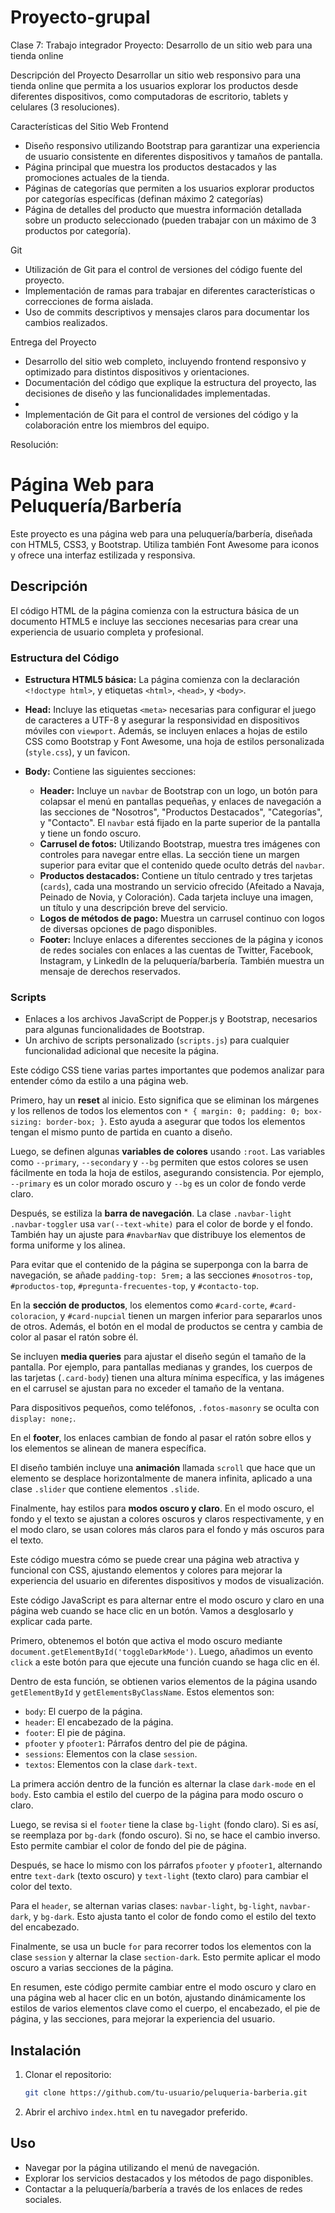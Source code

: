 # Proyecto-grupal

Clase 7: Trabajo integrador
Proyecto: Desarrollo de un sitio web para una tienda online
 
Descripción del Proyecto
Desarrollar un sitio web responsivo para una tienda online que permita a los usuarios explorar los productos desde diferentes dispositivos, como computadoras de escritorio, tablets y celulares (3 resoluciones).
 
Características del Sitio Web
Frontend
- Diseño responsivo utilizando Bootstrap para garantizar una experiencia de usuario consistente en diferentes dispositivos y tamaños de pantalla.
- Página principal que muestra los productos destacados y las promociones actuales de la tienda.
- Páginas de categorías que permiten a los usuarios explorar productos por categorías específicas (definan máximo 2 categorías)
- Página de detalles del producto que muestra información detallada sobre un producto seleccionado (pueden trabajar con un máximo de 3 productos por categoría).
 
Git
- Utilización de Git para el control de versiones del código fuente del proyecto.
- Implementación de ramas para trabajar en diferentes características o correcciones de forma aislada.
- Uso de commits descriptivos y mensajes claros para documentar los cambios realizados.
 
Entrega del Proyecto
- Desarrollo del sitio web completo, incluyendo frontend responsivo y optimizado para distintos dispositivos y orientaciones.
- Documentación del código que explique la estructura del proyecto, las decisiones de diseño y las funcionalidades implementadas.
- 
- Implementación de Git para el control de versiones del código y la colaboración entre los miembros del equipo.
 
Resolución:

# Página Web para Peluquería/Barbería

Este proyecto es una página web para una peluquería/barbería, diseñada con HTML5, CSS3, y Bootstrap. Utiliza también Font Awesome para iconos y ofrece una interfaz estilizada y responsiva.

## Descripción

El código HTML de la página comienza con la estructura básica de un documento HTML5 e incluye las secciones necesarias para crear una experiencia de usuario completa y profesional.

### Estructura del Código

- **Estructura HTML5 básica:** La página comienza con la declaración `<!doctype html>`, y etiquetas `<html>`, `<head>`, y `<body>`.
- **Head:** Incluye las etiquetas `<meta>` necesarias para configurar el juego de caracteres a UTF-8 y asegurar la responsividad en dispositivos móviles con `viewport`. Además, se incluyen enlaces a hojas de estilo CSS como Bootstrap y Font Awesome, una hoja de estilos personalizada (`style.css`), y un favicon.
- **Body:** Contiene las siguientes secciones:

  - **Header:** Incluye un `navbar` de Bootstrap con un logo, un botón para colapsar el menú en pantallas pequeñas, y enlaces de navegación a las secciones de "Nosotros", "Productos Destacados", "Categorías", y "Contacto". El `navbar` está fijado en la parte superior de la pantalla y tiene un fondo oscuro.
  - **Carrusel de fotos:** Utilizando Bootstrap, muestra tres imágenes con controles para navegar entre ellas. La sección tiene un margen superior para evitar que el contenido quede oculto detrás del `navbar`.
  - **Productos destacados:** Contiene un título centrado y tres tarjetas (`cards`), cada una mostrando un servicio ofrecido (Afeitado a Navaja, Peinado de Novia, y Coloración). Cada tarjeta incluye una imagen, un título y una descripción breve del servicio.
  - **Logos de métodos de pago:** Muestra un carrusel continuo con logos de diversas opciones de pago disponibles.
  - **Footer:** Incluye enlaces a diferentes secciones de la página y iconos de redes sociales con enlaces a las cuentas de Twitter, Facebook, Instagram, y LinkedIn de la peluquería/barbería. También muestra un mensaje de derechos reservados.

### Scripts

- Enlaces a los archivos JavaScript de Popper.js y Bootstrap, necesarios para algunas funcionalidades de Bootstrap.
- Un archivo de scripts personalizado (`scripts.js`) para cualquier funcionalidad adicional que necesite la página.

Este código CSS tiene varias partes importantes que podemos analizar para entender cómo da estilo a una página web.

Primero, hay un **reset** al inicio. Esto significa que se eliminan los márgenes y los rellenos de todos los elementos con `* { margin: 0; padding: 0; box-sizing: border-box; }`. Esto ayuda a asegurar que todos los elementos tengan el mismo punto de partida en cuanto a diseño.

Luego, se definen algunas **variables de colores** usando `:root`. Las variables como `--primary`, `--secondary` y `--bg` permiten que estos colores se usen fácilmente en toda la hoja de estilos, asegurando consistencia. Por ejemplo, `--primary` es un color morado oscuro y `--bg` es un color de fondo verde claro.

Después, se estiliza la **barra de navegación**. La clase `.navbar-light .navbar-toggler` usa `var(--text-white)` para el color de borde y el fondo. También hay un ajuste para `#navbarNav` que distribuye los elementos de forma uniforme y los alinea.

Para evitar que el contenido de la página se superponga con la barra de navegación, se añade `padding-top: 5rem;` a las secciones `#nosotros-top`, `#productos-top`, `#pregunta-frecuentes-top`, y `#contacto-top`.

En la **sección de productos**, los elementos como `#card-corte`, `#card-coloracion`, y `#card-nupcial` tienen un margen inferior para separarlos unos de otros. Además, el botón en el modal de productos se centra y cambia de color al pasar el ratón sobre él.

Se incluyen **media queries** para ajustar el diseño según el tamaño de la pantalla. Por ejemplo, para pantallas medianas y grandes, los cuerpos de las tarjetas (`.card-body`) tienen una altura mínima específica, y las imágenes en el carrusel se ajustan para no exceder el tamaño de la ventana.

Para dispositivos pequeños, como teléfonos, `.fotos-masonry` se oculta con `display: none;`.

En el **footer**, los enlaces cambian de fondo al pasar el ratón sobre ellos y los elementos se alinean de manera específica.

El diseño también incluye una **animación** llamada `scroll` que hace que un elemento se desplace horizontalmente de manera infinita, aplicado a una clase `.slider` que contiene elementos `.slide`.

Finalmente, hay estilos para **modos oscuro y claro**. En el modo oscuro, el fondo y el texto se ajustan a colores oscuros y claros respectivamente, y en el modo claro, se usan colores más claros para el fondo y más oscuros para el texto.

Este código muestra cómo se puede crear una página web atractiva y funcional con CSS, ajustando elementos y colores para mejorar la experiencia del usuario en diferentes dispositivos y modos de visualización.


Este código JavaScript es para alternar entre el modo oscuro y claro en una página web cuando se hace clic en un botón. Vamos a desglosarlo y explicar cada parte.

Primero, obtenemos el botón que activa el modo oscuro mediante `document.getElementById('toggleDarkMode')`. Luego, añadimos un evento `click` a este botón para que ejecute una función cuando se haga clic en él.

Dentro de esta función, se obtienen varios elementos de la página usando `getElementById` y `getElementsByClassName`. Estos elementos son:

- `body`: El cuerpo de la página.
- `header`: El encabezado de la página.
- `footer`: El pie de página.
- `pfooter` y `pfooter1`: Párrafos dentro del pie de página.
- `sessions`: Elementos con la clase `session`.
- `textos`: Elementos con la clase `dark-text`.

La primera acción dentro de la función es alternar la clase `dark-mode` en el `body`. Esto cambia el estilo del cuerpo de la página para modo oscuro o claro.

Luego, se revisa si el `footer` tiene la clase `bg-light` (fondo claro). Si es así, se reemplaza por `bg-dark` (fondo oscuro). Si no, se hace el cambio inverso. Esto permite cambiar el color de fondo del pie de página.

Después, se hace lo mismo con los párrafos `pfooter` y `pfooter1`, alternando entre `text-dark` (texto oscuro) y `text-light` (texto claro) para cambiar el color del texto.

Para el `header`, se alternan varias clases: `navbar-light`, `bg-light`, `navbar-dark`, y `bg-dark`. Esto ajusta tanto el color de fondo como el estilo del texto del encabezado.

Finalmente, se usa un bucle `for` para recorrer todos los elementos con la clase `session` y alternar la clase `section-dark`. Esto permite aplicar el modo oscuro a varias secciones de la página.

En resumen, este código permite cambiar entre el modo oscuro y claro en una página web al hacer clic en un botón, ajustando dinámicamente los estilos de varios elementos clave como el cuerpo, el encabezado, el pie de página, y las secciones, para mejorar la experiencia del usuario.

## Instalación

1. Clonar el repositorio:
    ```sh
    git clone https://github.com/tu-usuario/peluqueria-barberia.git
    ```
2. Abrir el archivo `index.html` en tu navegador preferido.

## Uso

- Navegar por la página utilizando el menú de navegación.
- Explorar los servicios destacados y los métodos de pago disponibles.
- Contactar a la peluquería/barbería a través de los enlaces de redes sociales.












